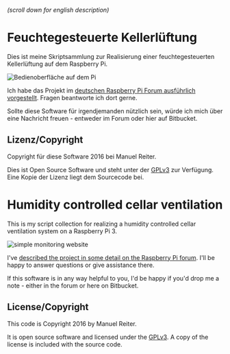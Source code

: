 *(scroll down for english description)*

# Feuchtegesteuerte Kellerlüftung

Dies ist meine Skriptsammlung zur Realisierung einer feuchtegesteuerten Kellerlüftung auf dem Raspberry Pi.

![Bedienoberfläche auf dem Pi](http://m_reiter.bitbucket.org/klima/pics/pi.jpg)

Ich habe das Projekt im [deutschen Raspberry Pi Forum ausführlich vorgestellt](http://www.forum-raspberrypi.de/Thread-haussteuerung-feuchtegesteuerte-kellerlueftung). Fragen beantworte ich dort gerne.

Sollte diese Software für irgendjemanden nützlich sein, würde ich mich über eine Nachricht freuen - entweder im Forum oder hier auf Bitbucket.

## Lizenz/Copyright

Copyright für diese Software 2016 bei Manuel Reiter.

Dies ist Open Source Software und steht unter der [GPLv3](http://www.gnu.org/licenses/gpl-3.0.txt) zur Verfügung. Eine Kopie der Lizenz liegt dem Sourcecode bei.

# Humidity controlled cellar ventilation

This is my script collection for realizing a humidity controlled cellar ventilation system on a Raspberry Pi 3.

![simple monitoring website](http://m_reiter.bitbucket.org/klima/screens/webseite.png)

I've [described the project in some detail on the Raspberry Pi forum](https://www.raspberrypi.org/forums/viewtopic.php?f=37&t=152917). I'll be happy to answer questions or give assistance there.

If this software is in any way helpful to you, I'd be happy if you'd drop me a note - either in the forum or here on Bitbucket.

## License/Copyright

This code is Copyright 2016 by Manuel Reiter.

It is open source software and licensed under the [GPLv3](http://www.gnu.org/licenses/gpl-3.0.txt).
A copy of the license is included with the source code.